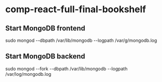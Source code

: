 # comp-react-full-final-bookshelf

## Start MongoDB frontend
sudo mongod --dbpath /var/lib/mongodb --logpath /var/g/mongodb.log

## Start MongoDB backend
sudo mongod --fork --dbpath /var/lib/mongodb --logpath /var/log/mongodb.log